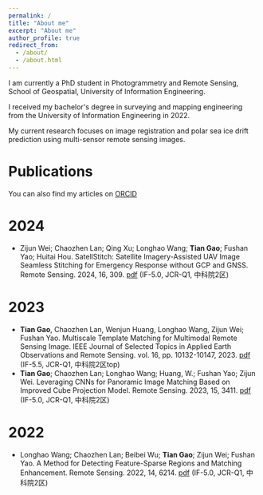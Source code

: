 ```yaml
---
permalink: /
title: "About me"
excerpt: "About me"
author_profile: true
redirect_from: 
  - /about/
  - /about.html
---
```


I am currently a PhD student in Photogrammetry and Remote Sensing, School of Geospatial, University of Information Engineering.

I received my bachelor's degree in surveying and mapping engineering from the University of Information Engineering in 2022.

My current research focuses on image registration and polar sea ice drift prediction using multi-sensor remote sensing images.

Publications
======
You can also find my articles on [ORCID](https://orcid.org/0000-0003-0466-1001)

2024
======
* Zijun Wei; Chaozhen Lan; Qing Xu; Longhao Wang; __Tian Gao__; Fushan Yao; Huitai Hou. SatellStitch: Satellite Imagery-Assisted UAV Image Seamless Stitching for Emergency Response without GCP and GNSS. Remote Sensing. 2024, 16, 309. [pdf](https://www.mdpi.com/2072-4292/16/2/309) (IF-5.0, JCR-Q1, 中科院2区)

2023
======
* __Tian Gao__, Chaozhen Lan, Wenjun Huang, Longhao Wang, Zijun Wei; Fushan Yao. Multiscale Template Matching for Multimodal Remote Sensing Image. IEEE Journal of Selected Topics in Applied Earth Observations and Remote Sensing. vol. 16, pp. 10132-10147, 2023. [pdf](https://ieeexplore.ieee.org/document/10292840/metrics#metrics) (IF-5.5, JCR-Q1, 中科院2区top)
* __Tian Gao__; Chaozhen Lan; Longhao Wang; Huang, W.; Fushan Yao; Zijun Wei. Leveraging CNNs for Panoramic Image Matching Based on Improved Cube Projection Model. Remote Sensing. 2023, 15, 3411. [pdf](https://www.mdpi.com/2072-4292/15/13/3411) (IF-5.0, JCR-Q1, 中科院2区)

2022
======
* Longhao Wang; Chaozhen Lan; Beibei Wu; __Tian Gao__; Zijun Wei; Fushan Yao. A Method for Detecting Feature-Sparse Regions and Matching Enhancement. Remote Sensing. 2022, 14, 6214. [pdf](https://www.mdpi.com/2072-4292/14/24/6214) (IF-5.0, JCR-Q1, 中科院2区)
